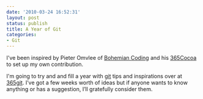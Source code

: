 ```yaml
---
date: '2010-03-24 16:52:31'
layout: post
status: publish
title: A Year of Git
categories:
- Git
---
```


I've been inspired by Pieter Omvlee of
[Bohemian Coding](http://bohemiancoding.com) and his
[365Cocoa](http://365Cocoa.tumblr.com) to set up my own contribution.

I'm going to try and and fill a year with [git](http://git-scm.com) tips and
inspirations over at [365git](http://365git.tumblr.com). I’ve got a few weeks
worth of ideas but if anyone wants to know anything or has a suggestion, I’ll
gratefully consider them.
